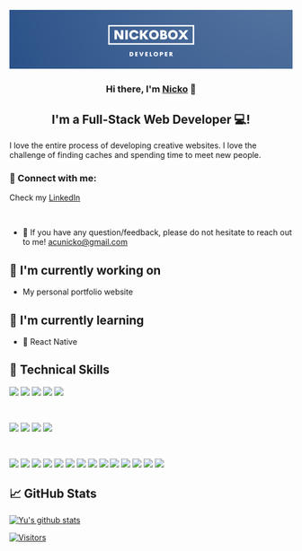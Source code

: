 <p align="center">
  <a href="https://github.com/NickoBox/" target="_blank" rel="noreferrer"><img src="./images/NickoBox-banner-001.png" alt="my banner"></a>
</p>

<h3 align="center">
Hi there, I'm <a href="https://github.com/NickoBox/" target="_blank" rel="noreferrer">Nicko</a> 👋
</h3>

<h2 align="center">
I'm a Full-Stack Web Developer 💻!
</h2> 

I love the entire process of developing creative websites. I love the challenge of finding caches and spending time to meet new people.

### 🤝 Connect with me:

Check my <a href="https://www.linkedin.com/in/nicolas-acu/">LinkedIn</a>

</br>

- 💬 If you have any question/feedback, please do not hesitate to reach out to me! acunicko@gmail.com

## 🔭 I'm currently working on

- My personal portfolio website

## 🌱 I'm currently learning

- 📱 React Native

## 💼 Technical Skills

![](https://img.shields.io/badge/Code-JavaScript-informational?style=flat&logo=JavaScript&color=F7DF1E)
![](https://img.shields.io/badge/Code-React-informational?style=flat&logo=react&color=61DAFB)
![](https://img.shields.io/badge/Code-HTML5-informational?style=flat&logo=HTML5&color=E34F26)
![](https://img.shields.io/badge/Code-Java-informational?style=flat&logo=Java&color=007396)
![](https://img.shields.io/badge/Code-MySQL-informational?style=flat&logo=MySQL&color=4479A1)

</br>

![](https://img.shields.io/badge/Style-Bootstrap-informational?style=flat&logo=Bootstrap&color=7952B3)
![](https://img.shields.io/badge/Style-CSS3-informational?style=flat&logo=CSS3&color=1572B6)
![](https://img.shields.io/badge/Style-styled--components-informational?style=flat&logo=styled-components&color=DB7093)
![](https://img.shields.io/badge/Style-Material--UI-informational?style=flat&logo=Material-UI&color=0081CB)


</br>

![](https://img.shields.io/badge/Tools-Figma-informational?style=flat&logo=Figma&color=F24E1E)
![](https://img.shields.io/badge/Tools-Diagrams-informational?style=flat&logo=diagrams.net&color=F08705)
![](https://img.shields.io/badge/Tools-NPM-informational?style=flat&logo=NPM&color=CB3837)
![](https://img.shields.io/badge/Tools-Yarn-informational?style=flat&logo=Yarn&color=2C8EBB)
![](https://img.shields.io/badge/Tools-Postman-informational?style=flat&logo=Postman&color=FF6C37)
![](https://img.shields.io/badge/Tools-Heroku-informational?style=flat&logo=Heroku&color=430098)
![](https://img.shields.io/badge/Tools-Docker-informational?style=flat&logo=Docker&color=2496ED)
![](https://img.shields.io/badge/Tools-AWS-informational?style=flat&logo=Amazon-AWS&color=232F3E)
![](https://img.shields.io/badge/Tools-Terraform-informational?style=flat&logo=Terraform&color=7B42BC)
![](https://img.shields.io/badge/Tools-Ansible-informational?style=flat&logo=Ansible&color=EE0000)
![](https://img.shields.io/badge/Tools-Vagrant-informational?style=flat&logo=Vagrant&color=1868F2)
![](https://img.shields.io/badge/Tools-VirtualBox-informational?style=flat&logo=VirtualBox&color=183A61)
![](https://img.shields.io/badge/Tools-Git-informational?style=flat&logo=Git&color=F05032)
![](https://img.shields.io/badge/Tools-GitHub-informational?style=flat&logo=GitHub&color=181717)

## 📈 GitHub Stats 

[![Yu's github stats](https://github-readme-stats.vercel.app/api?username=NickoBox)](https://github.com/NickoBox)

[![Visitors](https://visitor-badge.glitch.me/badge?page_id=NickoBox.NickoBox)](https://www.yushi.dev/)